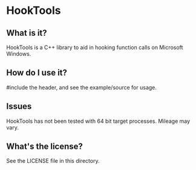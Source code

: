 HookTools
=========

What is it?
-----------

HookTools is a C++ library to aid in hooking function calls on Microsoft Windows.

How do I use it?
----------------

\#include the header, and see the example/source for usage.

Issues
------

HookTools has not been tested with 64 bit target processes.  Mileage may vary.

What's the license?
-------------------

See the LICENSE file in this directory.